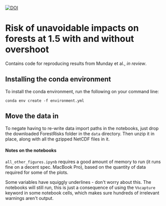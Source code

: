 [![DOI](https://zenodo.org/badge/756271280.svg)](https://zenodo.org/doi/10.5281/zenodo.10653493)

# Risk of unavoidable impacts on forests at 1.5 with and without overshoot

Contains code for reproducing results from Munday et al., _in review_.

## Installing the conda environment

To install the conda environment, run the following on your command line:

`conda env create -f environment.yml`

## Move the data in 

To negate having to re-write data import paths in the notebooks, just drop the downloaded ForestRisks folder in the `data` directory. Then unzip it in place, along with all the gzipped NetCDF files in it.

#### Notes on the notebooks

`all_other_figures.ipynb` requires a good amount of memory to run (it runs fine on a decent spec. MacBook Pro), based on the quantity of data required for some of the plots.

Some variables have squiggly underlines - don't worry about this. The notebooks will still run, this is just a consequence of using the `%%capture` keyword in some notebook cells, which makes sure hundreds of irrelevant warnings aren't output.
